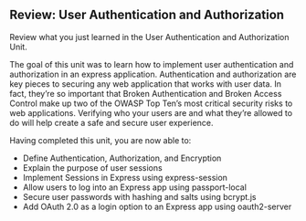 ## Review: User Authentication and Authorization

Review what you just learned in the User Authentication and Authorization Unit.

The goal of this unit was to learn how to implement user authentication and authorization in an express application. Authentication and authorization are key pieces to securing any web application that works with user data. In fact, they’re so important that Broken Authentication and Broken Access Control make up two of the OWASP Top Ten’s most critical security risks to web applications. Verifying who your users are and what they’re allowed to do will help create a safe and secure user experience.

Having completed this unit, you are now able to:

- Define Authentication, Authorization, and Encryption
- Explain the purpose of user sessions
- Implement Sessions in Express using express-session
- Allow users to log into an Express app using passport-local
- Secure user passwords with hashing and salts using bcrypt.js
- Add OAuth 2.0 as a login option to an Express app using oauth2-server
